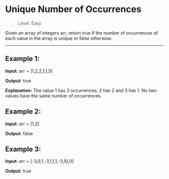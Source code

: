 # Unique Number of Occurrences

> Level: Easy

Given an array of integers arr, return true if the number of occurrences of each value in the array is unique or false otherwise.

---

## Example 1:

**Input:** arr = [1,2,2,1,1,3]

**Output:** true

**Explanation:** The value 1 has 3 occurrences, 2 has 2 and 3 has 1. No two values have the same number of occurrences.


## Example 2:

**Input:** arr = [1,2]

**Output:** false


## Example 3:

**Input:** arr = [-3,0,1,-3,1,1,1,-3,10,0]

**Output:** true